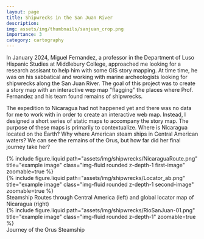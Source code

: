 ```yaml
---
layout: page
title: Shipwrecks in the San Juan River
description: 
img: assets/img/thumbnails/sanjuan_crop.png
importance: 3
category: cartography
---
```


In January 2024, Miguel Fernandez, a professor in the Department of Luso Hispanic Studies at Middlebury College, approached me looking for a research assisant to help him with some GIS story mapping. At time time, he was on his sabbatical and working with marine archeologists looking for shipwrecks along the San Juan River. 
The goal of this project was to create a story map with an interactive wep map "flagging" the places where Prof. Fernandez and his team found remains of shipwrecks. 

The expedition to Nicaragua had not happened yet and there was no data for me to work with in order to create an interactive web map. Instead, I designed a short series of static maps to accompany the story map. The purpose of these maps is primarily to contextualize. Where is Nicaragua located on the Earth? Why where American steam ships in Central American waters? We can see the remains of the Orus, but how far did her final journey take her?

<div class="row justify-content-sm-center">
    <div class="col-sm-8 mt-3 mt-md-0">
        {% include figure.liquid path="assets/img/shipwrecks/NicaraguaRoute.png" title="example image" class="img-fluid rounded z-depth-1 first-image" zoomable=true %}
    </div>
    <div class="col-sm-4 mt-3 mt-md-0 d-flex align-items-end">
        {% include figure.liquid path="assets/img/shipwrecks/Locator_ab.png" title="example image" class="img-fluid rounded z-depth-1 second-image" zoomable=true %}
    </div>
</div>
<div class="caption">
    Steamship Routes through Central America (left) and global locator map of Nicaragua (right)
</div>

<div class="row justify-content-sm-center">
  <div class="col-12 mt-3 mt-md-0">
    {% include figure.liquid path="assets/img/shipwrecks/RioSanJuan-01.png" title="example image" class="img-fluid rounded z-depth-1" zoomable=true %}
  </div>
</div>
<div class="caption">
    Journey of the Orus Steamship 
</div>
